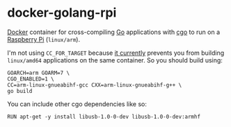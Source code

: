 # docker-golang-rpi

[Docker][] container for cross-compiling [Go][] applications with [cgo][] to
run on a [Raspberry Pi][] (`linux/arm`).

[docker]: https://www.docker.com/
[Go]: http://golang.org/
[cgo]: http://golang.org/cmd/cgo/
[Raspberry Pi]: http://www.raspberrypi.org/

I'm not using `CC_FOR_TARGET` because [it currently][golang#8161] prevents
you from building `linux/amd64` applications on the same container. So you
should build using:

    GOARCH=arm GOARM=7 \
    CGO_ENABLED=1 \
    CC=arm-linux-gnueabihf-gcc CXX=arm-linux-gnueabihf-g++ \
    go build

[golang#8161]: https://github.com/golang/go/issues/8161

You can include other cgo dependencies like so:

    RUN apt-get -y install libusb-1.0-0-dev libusb-1.0-0-dev:armhf
